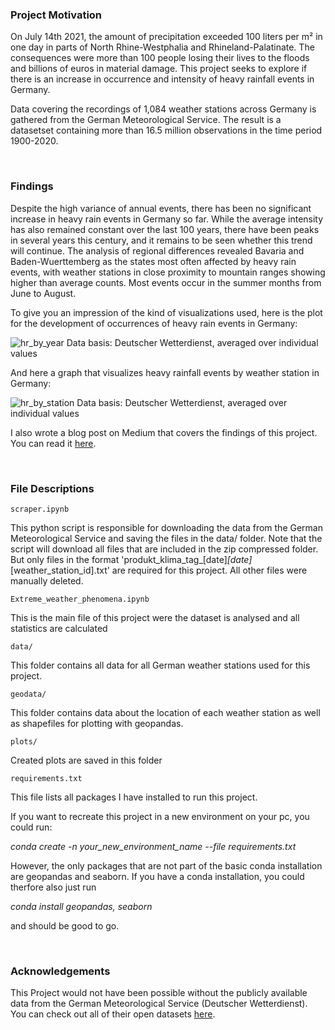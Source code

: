 ### Project Motivation 

On July 14th 2021, the amount of precipitation exceeded 100 liters per m² in one day in parts of North Rhine-Westphalia and Rhineland-Palatinate. 
The consequences were more than 100 people losing their lives to the floods and billions of euros in material damage. This project seeks to explore if there is 
an increase in occurrence and intensity of heavy rainfall events in Germany. 

Data covering the recordings of 1,084 weather stations across Germany is gathered
from the German Meteorological Service. The result is a datasetset containing more than 16.5 million observations in the time period 1900-2020. 

<br/>

### Findings

Despite the high variance of annual events, there has been no significant increase in heavy rain events in Germany so far. 
While the average intensity has also remained constant over the last 100 years, 
there have been peaks in several years this century, and it remains to be seen whether 
this trend will continue.
The analysis of regional differences revealed Bavaria and Baden-Wuerttemberg as the states most often affected by heavy rain events, 
with weather stations in close proximity to mountain ranges showing higher than average counts. Most events occur in the summer months from June to August.

To give you an impression of the kind of visualizations used, here is the plot for the development of occurrences of heavy rain events in Germany:

![hr_by_year](https://user-images.githubusercontent.com/43187331/127239288-6ce04a1e-4742-4418-94c4-518be3736f92.jpg)
Data basis: Deutscher Wetterdienst, averaged over individual values


And here a graph that visualizes heavy rainfall events by weather station in Germany:

![hr_by_station](https://user-images.githubusercontent.com/43187331/127239317-8de9d6ae-3e00-4f76-b24b-225e60940fff.jpg)
Data basis: Deutscher Wetterdienst, averaged over individual values


I also wrote a blog post on Medium that covers the findings of this project. You can read it [here](https://medium.com/@janikvalentin1/are-heavy-rainfall-events-increasing-in-frequency-in-germany-2129b5d9d448).  

<br/>

### File Descriptions

``scraper.ipynb`` 

This python script is responsible for downloading the data from the German Meteorological Service and saving the files in the data/ folder. 
Note that the script will download all files that are included in the zip compressed folder. But only files in the format 'produkt_klima_tag_[date]_[date]_[weather_station_id].txt'
are required for this project. All other files were manually deleted. 

``Extreme_weather_phenomena.ipynb``

This is the main file of this project were the dataset is analysed and all statistics are calculated

``data/`` 

This folder contains all data for all German weather stations used for this project.

``geodata/`` 

This folder contains data about the location of each weather station as well as shapefiles for plotting with geopandas.

``plots/`` 

Created plots are saved in this folder

``requirements.txt``

This file lists all packages I have installed to run this project.

If you want to recreate this project in a new environment on your pc, you could run:

*conda create -n your_new_environment_name --file requirements.txt*

However, the only packages that are not part of the basic conda installation are geopandas and seaborn. If you have a conda installation, you could therfore also just run

*conda install geopandas, seaborn*

and should be good to go. 

<br/>

### Acknowledgements

This Project would not have been possible without the publicly available data from the German Meteorological Service (Deutscher Wetterdienst). You can check out all of their open datasets [here](https://cdc.dwd.de/portal/).
